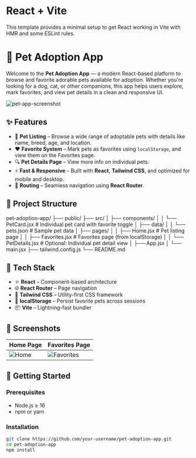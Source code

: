 # React + Vite

This template provides a minimal setup to get React working in Vite with HMR and some ESLint rules.

# 🐾 Pet Adoption App

Welcome to the **Pet Adoption App** — a modern React-based platform to browse and favorite adorable pets available for adoption. Whether you're looking for a dog, cat, or other companions, this app helps users explore, mark favorites, and view pet details in a clean and responsive UI.

![pet-app-screenshot](./public/screenshot.png)

## ✨ Features

- 🐶 **Pet Listing** – Browse a wide range of adoptable pets with details like name, breed, age, and location.
- ❤️ **Favorite System** – Mark pets as favorites using `localStorage`, and view them on the Favorites page.
- 🔍 **Pet Details Page** – View more info on individual pets.
- ⚡ **Fast & Responsive** – Built with **React**, **Tailwind CSS**, and optimized for mobile and desktop.
- 🔗 **Routing** – Seamless navigation using **React Router**.

## 📂 Project Structure

pet-adoption-app/
├── public/
├── src/
│ ├── components/
│ │ └── PetCard.jsx # Individual pet card with favorite toggle
│ ├── data/
│ │ └── pets.json # Sample pet data
│ ├── pages/
│ │ ├── Home.jsx # Pet listing page
│ │ ├── Favorites.jsx # Favorites page (from localStorage)
│ │ └── PetDetails.jsx # Optional: Individual pet detail view
│ ├── App.jsx
│ └── main.jsx
├── tailwind.config.js
└── README.md


## 🧪 Tech Stack

- ⚛️ **React** – Component-based architecture
- 🌐 **React Router** – Page navigation
- 🎨 **Tailwind CSS** – Utility-first CSS framework
- 💾 **localStorage** – Persist favorite pets across sessions
- 📦 **Vite** – Lightning-fast bundler

## 📸 Screenshots

| Home Page                      | Favorites Page                |
|-------------------------------|-------------------------------|
| ![Home](./public/home.png)    | ![Favorites](./public/fav.png)|

## 🚀 Getting Started

### Prerequisites

- Node.js ≥ 16
- npm or yarn

### Installation

```bash
git clone https://github.com/your-username/pet-adoption-app.git
cd pet-adoption-app
npm install